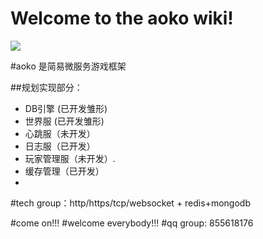 # Welcome to the aoko wiki!

![](https://i.imgur.com/OUFzKJB.jpg)

#aoko 是简易微服务游戏框架

##规划实现部分：
 - DB引擎 (已开发雏形)
 - 世界服 (已开发雏形)
 - 心跳服（未开发）
 - 日志服（已开发）
 - 玩家管理服（未开发）.
 - 缓存管理（已开发）
 - 

#tech group：http/https/tcp/websocket + redis+mongodb

#come on!!!
#welcome everybody!!!
#qq group: 855618176
